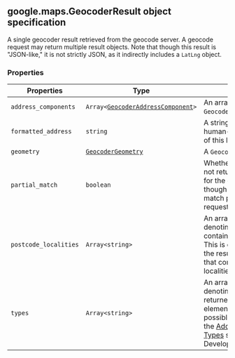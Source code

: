 <h2 id="GeocoderResult">
google.maps.GeocoderResult
object specification
</h2><p>A single geocoder result retrieved from the geocode server. A geocode request may return multiple result objects. Note that though this result is "JSON-like," it is not strictly JSON, as it indirectly includes a <code>LatLng</code> object.</p><h3 id="devsite_header_102">Properties</h3><table summary="object GeocoderResult - Properties" width="100%">
<thead>
<tr><th>Properties</th>
<th>Type</th>
<th>Description</th>
</tr></thead>
<tbody>
<tr>
<td><code>address_components</code></td>
<td><code>Array&lt;<a href="https://github.com/amenadiel/google-maps-documentation/blob/master/docs/google.maps.GeocoderAddressComponent.md">GeocoderAddressComponent</a>&gt;</code></td>
<td>An array of <code>GeocoderAddressComponent</code>s</td>
</tr>
<tr>
<td><code>formatted_address</code></td>
<td><code>string</code></td>
<td>A string containing the human-readable address of this location.</td>
</tr>
<tr>
<td><code>geometry</code></td>
<td><code><a href="https://github.com/amenadiel/google-maps-documentation/blob/master/docs/google.maps.GeocoderGeometry.md">GeocoderGeometry</a></code></td>
<td>A <code>GeocoderGeometry</code> object</td>
</tr>
<tr>
<td><code>partial_match</code></td>
<td><code>boolean</code></td>
<td>Whether the geocoder did not return an exact match for the original request, though it was able to match part of the requested address.</td>
</tr>
<tr>
<td><code>postcode_localities</code></td>
<td><code>Array&lt;string&gt;</code></td>
<td>An array of strings denoting all the localities contained in a postal code. This is only present when the result is a postal code that contains multiple localities.</td>
</tr>
<tr>
<td><code>types</code></td>
<td><code>Array&lt;string&gt;</code></td>
<td>An array of strings denoting the type of the returned geocoded element. For a list of possible strings, refer to the <a href="/maps/documentation/javascript/geocoding#GeocodingAddressTypes"> Address Component Types</a> section of the Developer's Guide.</td>
</tr>
</tbody>
</table>
